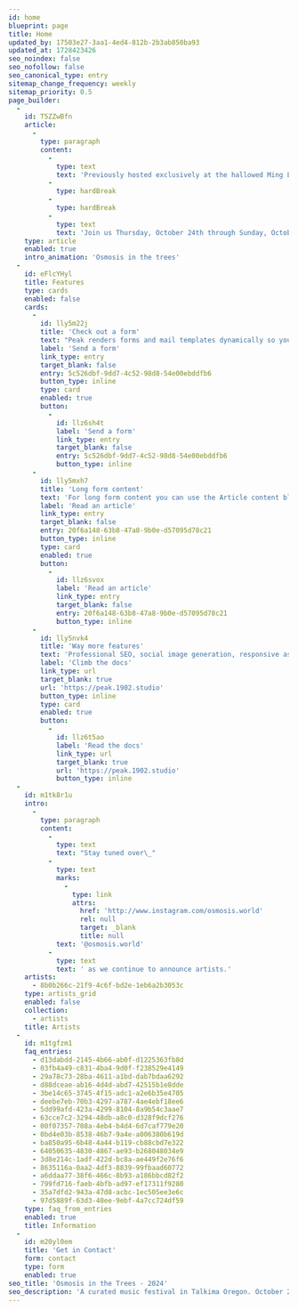 ```yaml
---
id: home
blueprint: page
title: Home
updated_by: 17503e27-3aa1-4ed4-812b-2b3ab850ba93
updated_at: 1728423426
seo_noindex: false
seo_nofollow: false
seo_canonical_type: entry
sitemap_change_frequency: weekly
sitemap_priority: 0.5
page_builder:
  -
    id: T5ZZwBfn
    article:
      -
        type: paragraph
        content:
          -
            type: text
            text: 'Previously hosted exclusively at the hallowed Ming Lounge, a century-old Chinese restaurant in Portland, Osmosis has found a second home amidst the tranquil beauty of the trees. With a penchant for bringing hi-fi soundscapes to DIY spaces, the Osmosis team has been hard at work curating a weekend of audio/visual immersion.'
          -
            type: hardBreak
          -
            type: hardBreak
          -
            type: text
            text: 'Join us Thursday, October 24th through Sunday, October 27th for three nights of music and magic.'
    type: article
    enabled: true
    intro_animation: 'Osmosis in the trees'
  -
    id: eFlcYHyl
    title: Features
    type: cards
    enabled: false
    cards:
      -
        id: lly5m22j
        title: 'Check out a form'
        text: "Peak renders forms and mail templates dynamically so you can add as many forms as you'd like, just by creating them in the CP. Peak ships with a default basic contact form you can edit."
        label: 'Send a form'
        link_type: entry
        target_blank: false
        entry: 5c526dbf-9dd7-4c52-98d8-54e00ebddfb6
        button_type: inline
        type: card
        enabled: true
        button:
          -
            id: llz6sh4t
            label: 'Send a form'
            link_type: entry
            target_blank: false
            entry: 5c526dbf-9dd7-4c52-98d8-54e00ebddfb6
            button_type: inline
      -
        id: lly5mxh7
        title: 'Long form content'
        text: 'For long form content you can use the Article content block. This is a Bard fieldtypeopen in new window with multiple sets of fields that are regularly used in longer articles.'
        label: 'Read an article'
        link_type: entry
        target_blank: false
        entry: 20f6a148-63b8-47a8-9b0e-d57095d78c21
        button_type: inline
        type: card
        enabled: true
        button:
          -
            id: llz6svox
            label: 'Read an article'
            link_type: entry
            target_blank: false
            entry: 20f6a148-63b8-47a8-9b0e-d57095d78c21
            button_type: inline
      -
        id: lly5nvk4
        title: 'Way more features'
        text: 'Professional SEO, social image generation, responsive assets, appearance globals, favicons generation, search templates, dark mode support with toggle, pagination template, search and additional bottles of oxygen.'
        label: 'Climb the docs'
        link_type: url
        target_blank: true
        url: 'https://peak.1902.studio'
        button_type: inline
        type: card
        enabled: true
        button:
          -
            id: llz6t5ao
            label: 'Read the docs'
            link_type: url
            target_blank: true
            url: 'https://peak.1902.studio'
            button_type: inline
  -
    id: m1tk8r1u
    intro:
      -
        type: paragraph
        content:
          -
            type: text
            text: "Stay tuned over\_"
          -
            type: text
            marks:
              -
                type: link
                attrs:
                  href: 'http://www.instagram.com/osmosis.world'
                  rel: null
                  target: _blank
                  title: null
            text: '@osmosis.world'
          -
            type: text
            text: ' as we continue to announce artists.'
    artists:
      - 8b0b266c-21f9-4c6f-bd2e-1eb6a2b3053c
    type: artists_grid
    enabled: false
    collection:
      - artists
    title: Artists
  -
    id: m1tgfzm1
    faq_entries:
      - d13dabdd-2145-4b66-ab0f-d1225363fb8d
      - 03fb4a49-c831-4ba4-9d0f-f238529e4149
      - 29a78c73-28ba-4611-a1bd-dab7bdaa6292
      - d88dceae-ab16-4d4d-abd7-42515b1e8dde
      - 3be14c65-3745-4f15-adc1-a2e6b35e4705
      - deebe7eb-70b3-4297-a787-4ae4ebf18ee6
      - 5dd99afd-423a-4299-8104-8a9b54c3aae7
      - 63cce7c2-3294-48db-a8c0-d328f9dcf276
      - 00f07357-708a-4eb4-b4d4-6d7caf779e20
      - 0bd4e03b-8538-46b7-9a4e-a006380b619d
      - ba850a95-6b48-4a44-b119-cb88cbd7e322
      - 64050635-4830-4867-ae93-b268048034e9
      - 3d8e214c-1adf-422d-bc8a-ae449f2e76f6
      - 8635116a-0aa2-4df3-8839-99fbaad60772
      - a6ddaa77-38f6-466c-8b93-a186bbcd82f2
      - 799fd716-faeb-4bfb-ad97-ef17311f9280
      - 35a7dfd2-943a-47d8-acbc-1ec505ee3e6c
      - 97d5889f-63d3-48ee-9ebf-4a7cc724df59
    type: faq_from_entries
    enabled: true
    title: Information
  -
    id: m20yl0em
    title: 'Get in Contact'
    form: contact
    type: form
    enabled: true
seo_title: 'Osmosis in the Trees - 2024'
seo_description: 'A curated music festival in Talkima Oregon. October 24-26.'
---
```

